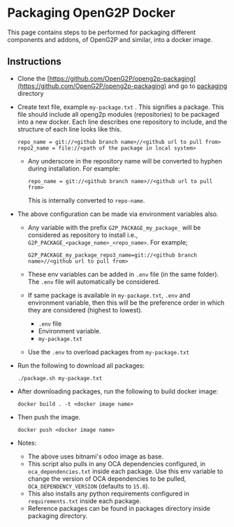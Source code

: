 # Packaging OpenG2P Docker

This page contains steps to be performed for packaging different components and addons, of OpenG2P and similar, into a docker image.

## Instructions

* Clone the [https://github.com/OpenG2P/openg2p-packaging](https://github.com/OpenG2P/openg2p-packaging) and go to [packaging](https://github.com/OpenG2P/openg2p-packaging/tree/develop/packaging) directory
*   Create text file, example `my-package.txt` . This signifies a package. This file should include all openg2p modules (repositories) to be packaged into a new docker. Each line describes one repository to include, and the structure of each line looks like this.

    ```
    repo_name = git://<github branch name>//<github url to pull from>
    repo2_name = file://<path of the package in local system>
    ```

    *   Any underscore in the repository name will be converted to hyphen during installation. For example:

        ```
        repo_name = git://<github branch name>//<github url to pull from>
        ```

        This is internally converted to `repo-name`.
* The above configuration can be made via environment variables also.
  *   Any variable with the prefix `G2P_PACKAGE_my_package_` will be considered as repository to install i.e., `G2P_PACKAGE_<package_name>_<repo_name>`. For example;

      ```
      G2P_PACKAGE_my_package_repo3_name=git://<github branch name>//<github url to pull from>
      ```
  * These env variables can be added in `.env` file (in the same folder). The `.env` file will automatically be considered.
  * If same package is available in `my-package.txt`, `.env` and environment variable, then this will be the preference order in which they are considered (highest to lowest).
    * `.env` file
    * Environment variable.
    * `my-package.txt`
  * Use the `.env` to overload packages from `my-package.txt`
*   Run the following to download all packages:

    ```
    ./package.sh my-package.txt
    ```
*   After downloading packages, run the following to build docker image:

    ```
    docker build . -t <docker image name>
    ```
*   Then push the image.

    ```
    docker push <docker image name>
    ```
* Notes:
  * The above uses bitnami's odoo image as base.
  * This script also pulls in any OCA dependencies configured, in `oca_dependencies.txt` inside each package. Use this env variable to change the version of OCA dependencies to be pulled, `OCA_DEPENDENCY_VERSION` (defaults to `15.0`).
  * This also installs any python requirements configured in `requirements.txt` inside each package.
  * Reference packages can be found in packages directory inside packaging directory.
